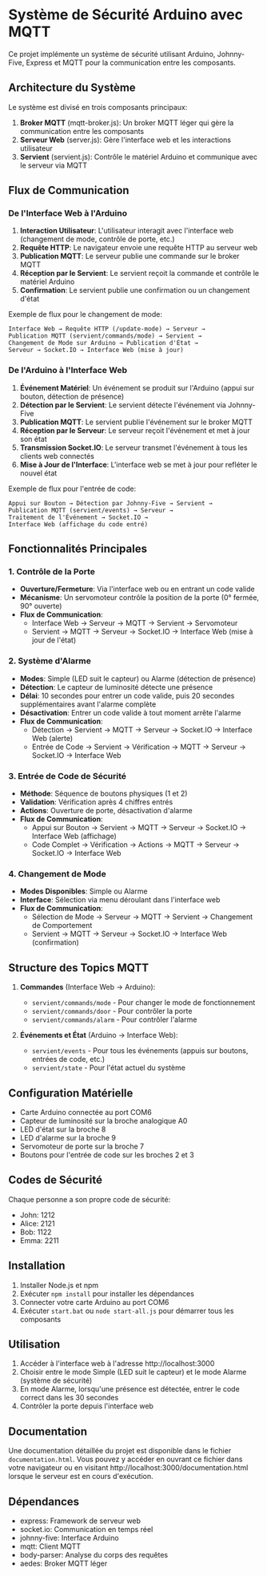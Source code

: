 # Système de Sécurité Arduino avec MQTT

Ce projet implémente un système de sécurité utilisant Arduino, Johnny-Five, Express et MQTT pour la communication entre les composants.

## Architecture du Système

Le système est divisé en trois composants principaux:

1. **Broker MQTT** (mqtt-broker.js): Un broker MQTT léger qui gère la communication entre les composants
2. **Serveur Web** (server.js): Gère l'interface web et les interactions utilisateur
3. **Servient** (servient.js): Contrôle le matériel Arduino et communique avec le serveur via MQTT

## Flux de Communication

### De l'Interface Web à l'Arduino

1. **Interaction Utilisateur**: L'utilisateur interagit avec l'interface web (changement de mode, contrôle de porte, etc.)
2. **Requête HTTP**: Le navigateur envoie une requête HTTP au serveur web
3. **Publication MQTT**: Le serveur publie une commande sur le broker MQTT
4. **Réception par le Servient**: Le servient reçoit la commande et contrôle le matériel Arduino
5. **Confirmation**: Le servient publie une confirmation ou un changement d'état

Exemple de flux pour le changement de mode:
```
Interface Web → Requête HTTP (/update-mode) → Serveur → 
Publication MQTT (servient/commands/mode) → Servient → 
Changement de Mode sur Arduino → Publication d'État → 
Serveur → Socket.IO → Interface Web (mise à jour)
```

### De l'Arduino à l'Interface Web

1. **Événement Matériel**: Un événement se produit sur l'Arduino (appui sur bouton, détection de présence)
2. **Détection par le Servient**: Le servient détecte l'événement via Johnny-Five
3. **Publication MQTT**: Le servient publie l'événement sur le broker MQTT
4. **Réception par le Serveur**: Le serveur reçoit l'événement et met à jour son état
5. **Transmission Socket.IO**: Le serveur transmet l'événement à tous les clients web connectés
6. **Mise à Jour de l'Interface**: L'interface web se met à jour pour refléter le nouvel état

Exemple de flux pour l'entrée de code:
```
Appui sur Bouton → Détection par Johnny-Five → Servient → 
Publication MQTT (servient/events) → Serveur → 
Traitement de l'Événement → Socket.IO → 
Interface Web (affichage du code entré)
```

## Fonctionnalités Principales

### 1. Contrôle de la Porte

- **Ouverture/Fermeture**: Via l'interface web ou en entrant un code valide
- **Mécanisme**: Un servomoteur contrôle la position de la porte (0° fermée, 90° ouverte)
- **Flux de Communication**:
  - Interface Web → Serveur → MQTT → Servient → Servomoteur
  - Servient → MQTT → Serveur → Socket.IO → Interface Web (mise à jour de l'état)

### 2. Système d'Alarme

- **Modes**: Simple (LED suit le capteur) ou Alarme (détection de présence)
- **Détection**: Le capteur de luminosité détecte une présence
- **Délai**: 10 secondes pour entrer un code valide, puis 20 secondes supplémentaires avant l'alarme complète
- **Désactivation**: Entrer un code valide à tout moment arrête l'alarme
- **Flux de Communication**:
  - Détection → Servient → MQTT → Serveur → Socket.IO → Interface Web (alerte)
  - Entrée de Code → Servient → Vérification → MQTT → Serveur → Socket.IO → Interface Web

### 3. Entrée de Code de Sécurité

- **Méthode**: Séquence de boutons physiques (1 et 2)
- **Validation**: Vérification après 4 chiffres entrés
- **Actions**: Ouverture de porte, désactivation d'alarme
- **Flux de Communication**:
  - Appui sur Bouton → Servient → MQTT → Serveur → Socket.IO → Interface Web (affichage)
  - Code Complet → Vérification → Actions → MQTT → Serveur → Socket.IO → Interface Web

### 4. Changement de Mode

- **Modes Disponibles**: Simple ou Alarme
- **Interface**: Sélection via menu déroulant dans l'interface web
- **Flux de Communication**:
  - Sélection de Mode → Serveur → MQTT → Servient → Changement de Comportement
  - Servient → MQTT → Serveur → Socket.IO → Interface Web (confirmation)

## Structure des Topics MQTT

1. **Commandes** (Interface Web → Arduino):
   - `servient/commands/mode` - Pour changer le mode de fonctionnement
   - `servient/commands/door` - Pour contrôler la porte
   - `servient/commands/alarm` - Pour contrôler l'alarme

2. **Événements et État** (Arduino → Interface Web):
   - `servient/events` - Pour tous les événements (appuis sur boutons, entrées de code, etc.)
   - `servient/state` - Pour l'état actuel du système

## Configuration Matérielle

- Carte Arduino connectée au port COM6
- Capteur de luminosité sur la broche analogique A0
- LED d'état sur la broche 8
- LED d'alarme sur la broche 9
- Servomoteur de porte sur la broche 7
- Boutons pour l'entrée de code sur les broches 2 et 3

## Codes de Sécurité

Chaque personne a son propre code de sécurité:
- John: 1212
- Alice: 2121
- Bob: 1122
- Emma: 2211

## Installation

1. Installer Node.js et npm
2. Exécuter `npm install` pour installer les dépendances
3. Connecter votre carte Arduino au port COM6
4. Exécuter `start.bat` ou `node start-all.js` pour démarrer tous les composants

## Utilisation

1. Accéder à l'interface web à l'adresse http://localhost:3000
2. Choisir entre le mode Simple (LED suit le capteur) et le mode Alarme (système de sécurité)
3. En mode Alarme, lorsqu'une présence est détectée, entrer le code correct dans les 30 secondes
4. Contrôler la porte depuis l'interface web

## Documentation

Une documentation détaillée du projet est disponible dans le fichier `documentation.html`. Vous pouvez y accéder en ouvrant ce fichier dans votre navigateur ou en visitant http://localhost:3000/documentation.html lorsque le serveur est en cours d'exécution.

## Dépendances

- express: Framework de serveur web
- socket.io: Communication en temps réel
- johnny-five: Interface Arduino
- mqtt: Client MQTT
- body-parser: Analyse du corps des requêtes
- aedes: Broker MQTT léger
